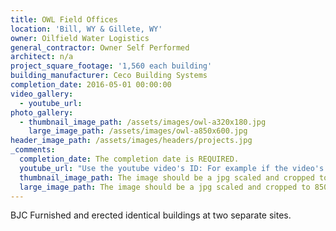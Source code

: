 ```yaml
---
title: OWL Field Offices
location: 'Bill, WY & Gillete, WY'
owner: Oilfield Water Logistics
general_contractor: Owner Self Performed
architect: n/a
project_square_footage: '1,560 each building'
building_manufacturer: Ceco Building Systems
completion_date: 2016-05-01 00:00:00
video_gallery:
  - youtube_url:
photo_gallery:
  - thumbnail_image_path: /assets/images/owl-a320x180.jpg
    large_image_path: /assets/images/owl-a850x600.jpg
header_image_path: /assets/images/headers/projects.jpg
_comments:
  completion_date: The completion date is REQUIRED.
  youtube_url: "Use the youtube video's ID: For example if the video's URL is https://www.youtube.com/watch?v=p1H0gAVpsD4 the ID is 'p1H0gAVpsD4'."
  thumbnail_image_path: The image should be a jpg scaled and cropped to 320px wide by 230px tall.
  large_image_path: The image should be a jpg scaled and cropped to 850px wide by 600px tall.
---
```



BJC Furnished and erected identical buildings at two separate sites.